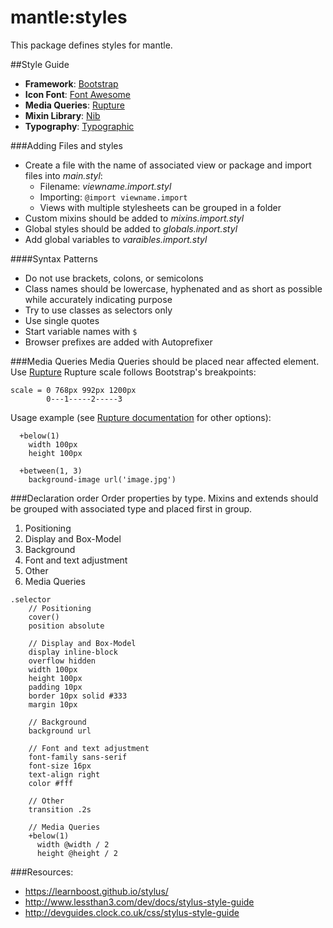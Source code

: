 # mantle:styles

This package defines styles for mantle.

##Style Guide
- **Framework**: [Bootstrap](http://getbootstrap.com/css/)
- **Icon Font**: [Font Awesome](http://fontawesome.io/)
- **Media Queries**: [Rupture](http://jenius.github.io/rupture/)
- **Mixin Library**: [Nib](http://tj.github.io/nib/)
- **Typography**: [Typographic](https://github.com/corysimmons/typographic)

###Adding Files and styles
- Create a file with the name of associated view or package and import files into *main.styl*:
  - Filename: *viewname.import.styl*
  - Importing: `@import viewname.import`
  - Views with multiple stylesheets can be grouped in a folder
- Custom mixins should be added to *mixins.import.styl*
- Global styles should be added to *globals.inport.styl*
- Add global variables to *varaibles.import.styl*

####Syntax Patterns
- Do not use brackets, colons, or semicolons
- Class names should be lowercase, hyphenated and as short as possible while accurately indicating purpose
- Try to use classes as selectors only
- Use single quotes
- Start variable names with `$`
- Browser prefixes are added with Autoprefixer

###Media Queries
Media Queries should be placed near affected element. Use [Rupture](http://jenius.github.io/rupture/)
Rupture scale follows Bootstrap's breakpoints:
```
scale = 0 768px 992px 1200px
        0---1-----2-----3
```
Usage example (see [Rupture documentation](http://jenius.github.io/rupture/) for other options):
```
  +below(1)
    width 100px
    height 100px

  +between(1, 3)
    background-image url('image.jpg')
```

###Declaration order
Order properties by type. Mixins and extends should be grouped with associated type and placed first in group.
  1. Positioning
  2. Display and Box-Model
  3. Background
  4. Font and text adjustment
  5. Other
  6. Media Queries

```
.selector
    // Positioning
    cover()
    position absolute

    // Display and Box-Model
    display inline-block
    overflow hidden
    width 100px
    height 100px
    padding 10px
    border 10px solid #333
    margin 10px

    // Background
    background url

    // Font and text adjustment
    font-family sans-serif
    font-size 16px
    text-align right
    color #fff

    // Other
    transition .2s

    // Media Queries
    +below(1)
      width @width / 2
      height @height / 2
```

###Resources:
- https://learnboost.github.io/stylus/
- http://www.lessthan3.com/dev/docs/stylus-style-guide
- http://devguides.clock.co.uk/css/stylus-style-guide
